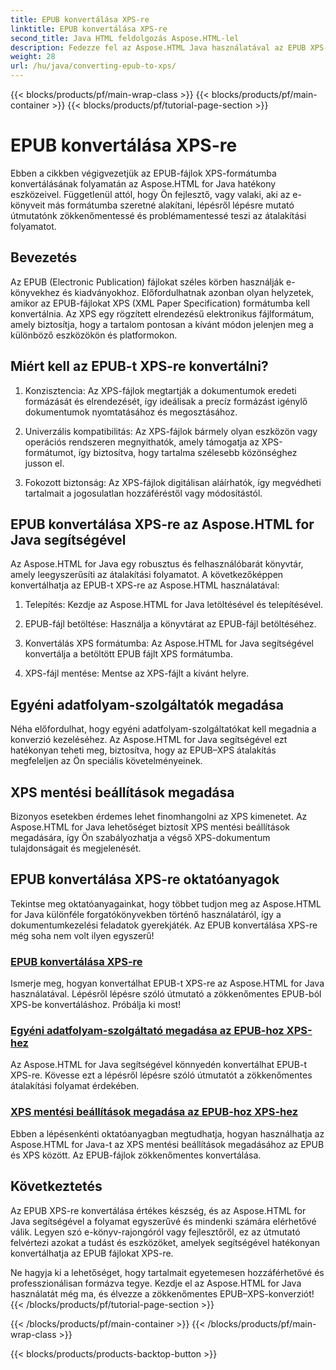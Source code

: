 ```yaml
---
title: EPUB konvertálása XPS-re
linktitle: EPUB konvertálása XPS-re
second_title: Java HTML feldolgozás Aspose.HTML-lel
description: Fedezze fel az Aspose.HTML Java használatával az EPUB XPS-re konvertálásának lépésről lépésre történő folyamatát. Ismerje meg az egyéni adatfolyam-szolgáltatók és XPS mentési beállítások megadását a konverziókhoz.
weight: 28
url: /hu/java/converting-epub-to-xps/
---
```


{{< blocks/products/pf/main-wrap-class >}}
{{< blocks/products/pf/main-container >}}
{{< blocks/products/pf/tutorial-page-section >}}

# EPUB konvertálása XPS-re


Ebben a cikkben végigvezetjük az EPUB-fájlok XPS-formátumba konvertálásának folyamatán az Aspose.HTML for Java hatékony eszközeivel. Függetlenül attól, hogy Ön fejlesztő, vagy valaki, aki az e-könyveit más formátumba szeretné alakítani, lépésről lépésre mutató útmutatónk zökkenőmentessé és problémamentessé teszi az átalakítási folyamatot.

## Bevezetés

Az EPUB (Electronic Publication) fájlokat széles körben használják e-könyvekhez és kiadványokhoz. Előfordulhatnak azonban olyan helyzetek, amikor az EPUB-fájlokat XPS (XML Paper Specification) formátumba kell konvertálnia. Az XPS egy rögzített elrendezésű elektronikus fájlformátum, amely biztosítja, hogy a tartalom pontosan a kívánt módon jelenjen meg a különböző eszközökön és platformokon.

## Miért kell az EPUB-t XPS-re konvertálni?

1. Konzisztencia: Az XPS-fájlok megtartják a dokumentumok eredeti formázását és elrendezését, így ideálisak a precíz formázást igénylő dokumentumok nyomtatásához és megosztásához.

2. Univerzális kompatibilitás: Az XPS-fájlok bármely olyan eszközön vagy operációs rendszeren megnyithatók, amely támogatja az XPS-formátumot, így biztosítva, hogy tartalma szélesebb közönséghez jusson el.

3. Fokozott biztonság: Az XPS-fájlok digitálisan aláírhatók, így megvédheti tartalmait a jogosulatlan hozzáféréstől vagy módosítástól.

## EPUB konvertálása XPS-re az Aspose.HTML for Java segítségével

Az Aspose.HTML for Java egy robusztus és felhasználóbarát könyvtár, amely leegyszerűsíti az átalakítási folyamatot. A következőképpen konvertálhatja az EPUB-t XPS-re az Aspose.HTML használatával:

1. Telepítés: Kezdje az Aspose.HTML for Java letöltésével és telepítésével.

2. EPUB-fájl betöltése: Használja a könyvtárat az EPUB-fájl betöltéséhez.

3. Konvertálás XPS formátumba: Az Aspose.HTML for Java segítségével konvertálja a betöltött EPUB fájlt XPS formátumba.

4. XPS-fájl mentése: Mentse az XPS-fájlt a kívánt helyre.

## Egyéni adatfolyam-szolgáltatók megadása

Néha előfordulhat, hogy egyéni adatfolyam-szolgáltatókat kell megadnia a konverzió kezeléséhez. Az Aspose.HTML for Java segítségével ezt hatékonyan teheti meg, biztosítva, hogy az EPUB–XPS átalakítás megfeleljen az Ön speciális követelményeinek.

## XPS mentési beállítások megadása

Bizonyos esetekben érdemes lehet finomhangolni az XPS kimenetet. Az Aspose.HTML for Java lehetőséget biztosít XPS mentési beállítások megadására, így Ön szabályozhatja a végső XPS-dokumentum tulajdonságait és megjelenését.

## EPUB konvertálása XPS-re oktatóanyagok
Tekintse meg oktatóanyagainkat, hogy többet tudjon meg az Aspose.HTML for Java különféle forgatókönyvekben történő használatáról, így a dokumentumkezelési feladatok gyerekjáték. Az EPUB konvertálása XPS-re még soha nem volt ilyen egyszerű!
### [EPUB konvertálása XPS-re](./convert-epub-to-xps/)
Ismerje meg, hogyan konvertálhat EPUB-t XPS-re az Aspose.HTML for Java használatával. Lépésről lépésre szóló útmutató a zökkenőmentes EPUB-ból XPS-be konvertáláshoz. Próbálja ki most!
### [Egyéni adatfolyam-szolgáltató megadása az EPUB-hoz XPS-hez](./convert-epub-to-xps-specify-custom-stream-provider/)
Az Aspose.HTML for Java segítségével könnyedén konvertálhat EPUB-t XPS-re. Kövesse ezt a lépésről lépésre szóló útmutatót a zökkenőmentes átalakítási folyamat érdekében.
### [XPS mentési beállítások megadása az EPUB-hoz XPS-hez](./convert-epub-to-xps-specify-xps-save-options/)
Ebben a lépésenkénti oktatóanyagban megtudhatja, hogyan használhatja az Aspose.HTML for Java-t az XPS mentési beállítások megadásához az EPUB és XPS között. Az EPUB-fájlok zökkenőmentes konvertálása.

## Következtetés

Az EPUB XPS-re konvertálása értékes készség, és az Aspose.HTML for Java segítségével a folyamat egyszerűvé és mindenki számára elérhetővé válik. Legyen szó e-könyv-rajongóról vagy fejlesztőről, ez az útmutató felvértezi azokat a tudást és eszközöket, amelyek segítségével hatékonyan konvertálhatja az EPUB fájlokat XPS-re.

Ne hagyja ki a lehetőséget, hogy tartalmait egyetemesen hozzáférhetővé és professzionálisan formázva tegye. Kezdje el az Aspose.HTML for Java használatát még ma, és élvezze a zökkenőmentes EPUB–XPS-konverziót!
{{< /blocks/products/pf/tutorial-page-section >}}

{{< /blocks/products/pf/main-container >}}
{{< /blocks/products/pf/main-wrap-class >}}

{{< blocks/products/products-backtop-button >}}
